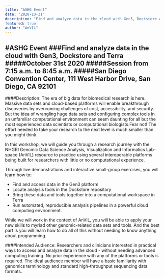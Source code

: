 ```yaml
---
title: "ASHG Event"
date: "2020-10-31"
description: "Find and analyze data in the cloud with Gen3, Dockstore and Terra."
featured: true
author: "AnVIL"
---
```


#ASHG Event
###Find and analyze data in the cloud with Gen3, Dockstore and Terra
#####October 31st 2020
#####Session from 7:15 a.m. to 8:45 a.m.
#####San Diego Convention Center, 111 West Harbor Drive, San Diego, CA 92101
---

####Description:
The era of big data for biomedical research is here. Massive data sets and cloud-based platforms will enable breakthrough discoveries by overcoming challenges of cost, accessibility, and security. But the idea of wrangling huge data sets and configuring complex tools in an unfamiliar computational environment can seem daunting for all but the most experienced data scientists or computational biologists.Fear not! The effort needed to take your research to the next level is much smaller than you might think.

In this workshop, we will guide you through a research journey with the NHGRI Genomic Data Science Analysis, Visualization and Informatics Lab-space (AnVIL) resource to practice using several interoperable platforms being built for researchers with little or no computational experience.

Through live demonstrations and interactive small-group exercises, you will learn how to:
- Find and access data in the Gen3 platform
- Locate analysis tools in the Dockstore repository
- Bring these data and tools together into a computational workspace in Terra
- Run automated, reproducible analysis pipelines in a powerful cloud computing environment.

While we will work in the context of AnVIL, you will be able to apply your new skills to myriad other genomic-related data sets and tools. And the best part is you will learn how to do all of this without needing to know anything about programming.

####Intended Audience:
Researchers and clinicians interested in practical ways to access and analyze data in the cloud - without needing advanced computing training. No prior experience with any of the platforms or tools is required. The ideal audience member will have a basic familiarity with genomics terminology and standard high-throughput sequencing data formats.
